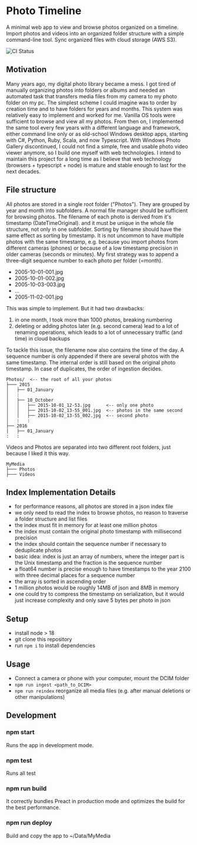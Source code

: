 # Photo Timeline

A minimal web app to view and browse photos organized on a timeline.
Import photos and videos into an organized folder structure with a simple command-line tool.
Sync organized files with cloud storage (AWS S3).

![CI Status](https://github.com/atombrenner/photo-timeline/actions/workflows/main.yml/badge.svg?branch=master)

## Motivation

Many years ago, my digital photo library became a mess. I got tired of manually organizing photos into folders or albums and needed an automated task that transfers media files from my camera to my photo folder on my pc. The simplest scheme I could imagine was to order by creation time and to have folders for years and months. This system was relatively easy to implement and worked for me. Vanilla OS tools were sufficient to browse and view all my photos. From then on, I implemented the same tool every few years with a different language and framework, either command line only or as old-school Windows desktop apps, starting with C#, Python, Ruby, Scala, and now Typescript.
With Windows Photo Gallery discontinued, I could not find a simple, free and usable photo video viewer anymore, so I build one myself with web technologies.
I intend to maintain this project for a long time as I believe that web technology (browsers + typescript + node) is mature and stable enough to last for the next decades.

## File structure

All photos are stored in a single root folder ("Photos").
They are grouped by year and month into subfolders.
A normal file manager should be sufficient for browsing photos.
The filename of each photo is derived from it's timestamp (DateTimeOriginal).
and it must be unique in the whole file structure, not only in one subfolder.
Sorting by filename should have the same effect as sorting by timestamp.
It is not uncommon to have multiple photos with the same timestamp, e.g.
because you import photos from different cameras (phones) or because
of a low timestamp precision in older cameras (seconds or minutes).
My first strategy was to append a three-digit sequence number to each photo per
folder (=month).

- 2005-10-01-001.jpg
- 2005-10-01-002.jpg
- 2005-10-03-003.jpg
- ...
- 2005-11-02-001.jpg

This was simple to implement. But it had two drawbacks:

1. in one month, I took more than 1000 photos, breaking numbering
2. deleting or adding photos later (e.g. second camera)
   lead to a lot of renaming operations, which leads to a lot
   of unnecessary traffic (and time) in cloud backups

To tackle this issue, the filename now also contains the time of the day.
A sequence number is only appended if there are several photos
with the same timestamp.
The internal order is still based on the original photo timestamp.
In case of duplicates, the order of ingestion decides.

```
Photos/  <-- the root of all your photos
├─── 2015
│   ├── 01_January
│   :
│   ├── 10_October
│   │   ├── 2015-10-01_12-53.jpg      <-- only one photo
│   │   ├── 2015-10-02_13-55_001.jpg  <-- photos in the same second
│   │   ├── 2015-10-02_13-55_002.jpg  <-- second photo
│   :   :
├── 2016
|   ├── 01_January
:   :
```

Videos and Photos are separated into two different root folders, just because I liked it this way.

```
MyMedia
├─── Photos
├─── Videos
```

## Index Implementation Details

- for performance reasons, all photos are stored in a json index file
- we only need to read the index to browse photos, no reason to traverse
  a folder structure and list files
- the index must fit in memory for at least one million photos
- the index must contain the original photo timestamp with millisecond precision
- the index should contain the sequence number if necessary to deduplicate photos
- basic idea: index is just an array of numbers, where the integer part is the
  Unix timestamp and the fraction is the sequence number
- a float64 number is precise enough to have timestamps to the year 2100 with
  three decimal places for a sequence number
- the array is sorted in ascending order
- 1 million photos would be roughly 14MB of json and 8MB in memory
- one could try to compress the timestamp on serialization, but it would just
  increase complexity and only save 5 bytes per photo in json

## Setup

- install node > 18
- git clone this repository
- run `npm i` to install dependencies

## Usage

- Connect a camera or phone with your computer, mount the DCIM folder
- `npm run ingest <path_to_DCIM>`
- `npm run reindex` reorganize all media files (e.g. after manual deletions or other manipulations)

## Development

### npm start

Runs the app in development mode.

### npm test

Runs all test

### npm run build

It correctly bundles Preact in production mode and optimizes the build for the best performance.

### npm run deploy

Build and copy the app to ~/Data/MyMedia
